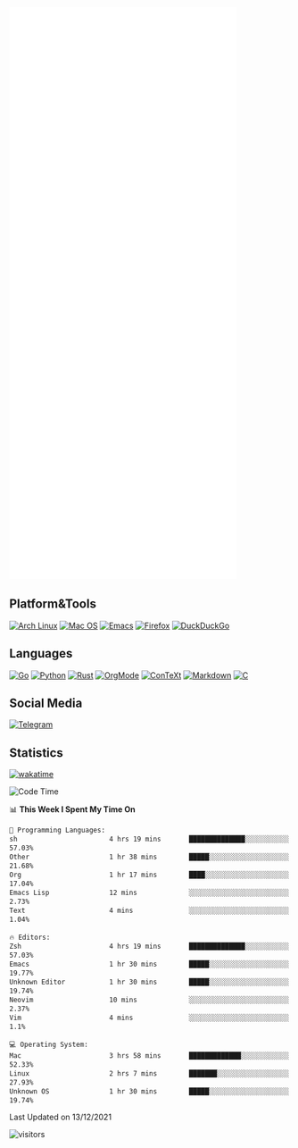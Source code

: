 ![Metrics](https://github.com/SteamedFish/SteamedFish/blob/master/github-metrics.svg)

## Platform&Tools

[![Arch Linux](https://img.shields.io/badge/ArchLinux-1793D1?logo=arch-linux&logoColor=fff&style=flat-square)](https://archlinux.org/)
[![Mac OS](https://img.shields.io/badge/MacOS-000000?style=flat-square&logo=macos&logoColor=F0F0F0)](https://www.apple.com/macos/)
[![Emacs](https://img.shields.io/badge/Emacs-%237F5AB6.svg?&style=flat-square&logo=gnu-emacs&logoColor=white)](https://www.gnu.org/software/emacs/)
[![Firefox](https://img.shields.io/badge/Firefox-FF7139?style=flat-square&logo=Firefox-Browser&logoColor=white)](https://firefox.com/)
[![DuckDuckGo](https://img.shields.io/badge/DuckDuckGo-DE5833?style=flat-square&logo=DuckDuckGo&logoColor=white)](https://duckduckgo.com/)

## Languages

[![Go](https://img.shields.io/badge/Golang-%2300ADD8.svg?style=flat-square&logo=go&logoColor=white)](https://golang.org/)
[![Python](https://img.shields.io/badge/Python-3670A0?style=flat-square&logo=python&logoColor=ffdd54)](https://www.python.org/)
[![Rust](https://img.shields.io/badge/Rust-%23000000.svg?style=flat-square&logo=rust&logoColor=white)](https://www.rust-lang.org/)
[![OrgMode](https://img.shields.io/badge/OrgMode-%23000000.svg?style=flat-square&logo=org&logoColor=white)](https://orgmode.org/)
[![ConTeXt](https://img.shields.io/badge/ConTeXt-%23008080.svg?style=flat-square&logo=latex&logoColor=white)](https://contextgarden.net/)
[![Markdown](https://img.shields.io/badge/MarkDown-%23000000.svg?style=flat-square&logo=markdown&logoColor=white)](https://daringfireball.net/projects/markdown/)
[![C](https://img.shields.io/badge/C-%2300599C.svg?style=flat-square&logo=c&logoColor=white)](https://www.iso.org/standard/74528.html)

## Social Media

[![Telegram](https://img.shields.io/badge/SteamedFish-2CA5E0?style=social&logo=telegram&logoColor=white)](https://t.me/SteamedFish)

## Statistics
[![wakatime](https://wakatime.com/badge/user/168280d6-fcf2-4b4f-ad3a-dc4612f35b38.svg)](https://wakatime.com/@168280d6-fcf2-4b4f-ad3a-dc4612f35b38)

<!--START_SECTION:waka-->
![Code Time](http://img.shields.io/badge/Code%20Time-1%2C506%20hrs%2020%20mins-blue)

📊 **This Week I Spent My Time On** 

```text
💬 Programming Languages: 
sh                       4 hrs 19 mins       ██████████████░░░░░░░░░░░   57.03% 
Other                    1 hr 38 mins        █████░░░░░░░░░░░░░░░░░░░░   21.68% 
Org                      1 hr 17 mins        ████░░░░░░░░░░░░░░░░░░░░░   17.04% 
Emacs Lisp               12 mins             ░░░░░░░░░░░░░░░░░░░░░░░░░   2.73% 
Text                     4 mins              ░░░░░░░░░░░░░░░░░░░░░░░░░   1.04%

🔥 Editors: 
Zsh                      4 hrs 19 mins       ██████████████░░░░░░░░░░░   57.03% 
Emacs                    1 hr 30 mins        █████░░░░░░░░░░░░░░░░░░░░   19.77% 
Unknown Editor           1 hr 30 mins        █████░░░░░░░░░░░░░░░░░░░░   19.74% 
Neovim                   10 mins             ░░░░░░░░░░░░░░░░░░░░░░░░░   2.37% 
Vim                      4 mins              ░░░░░░░░░░░░░░░░░░░░░░░░░   1.1%

💻 Operating System: 
Mac                      3 hrs 58 mins       █████████████░░░░░░░░░░░░   52.33% 
Linux                    2 hrs 7 mins        ███████░░░░░░░░░░░░░░░░░░   27.93% 
Unknown OS               1 hr 30 mins        █████░░░░░░░░░░░░░░░░░░░░   19.74%

```


 Last Updated on 13/12/2021
<!--END_SECTION:waka-->

![visitors](https://visitor-badge.laobi.icu/badge?page_id=SteamedFish.SteamedFish)

